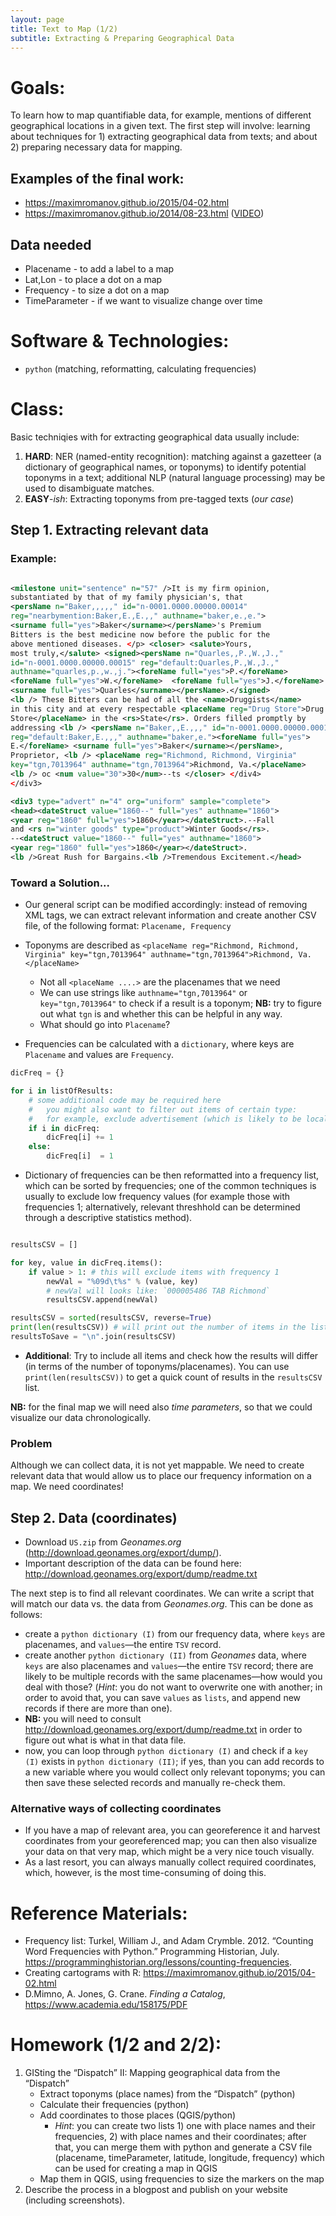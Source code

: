 ```yaml
---
layout: page
title: Text to Map (1/2)
subtitle: Extracting & Preparing Geographical Data
---
```


# Goals:

To learn how to map quantifiable data, for example, mentions of different geographical locations in a given text. The first step will involve: learning about techniques for 1) extracting geographical data from texts; and about 2) preparing necessary data for mapping.

## Examples of the final work:

* <https://maximromanov.github.io/2015/04-02.html>
* <https://maximromanov.github.io/2014/08-23.html> ([VIDEO](https://vimeo.com/121887453))

## Data needed

* Placename - to add a label to a map
* Lat,Lon - to place a dot on a map
* Frequency - to size a dot on a map
* TimeParameter - if we want to visualize change over time

# Software & Technologies:

* `python` (matching, reformatting, calculating frequencies)

# Class:

Basic techniqies with for extracting geographical data usually include:

1. **HARD**: NER (named-entity recognition): matching against a gazetteer (a dictionary of geographical names, or toponyms) to identify potential toponyms in a text; additional NLP (natural language processing) may be used to disambiguate matches. 
2. **EASY**-*ish*: Extracting toponyms from pre-tagged texts (*our case*)

## Step 1. Extracting relevant data

### Example:

``` xml

<milestone unit="sentence" n="57" />It is my firm opinion,
substantiated by that of my family physician's, that
<persName n="Baker,,,,," id="n-0001.0000.00000.00014"
reg="nearbymention:Baker,E.,E.,," authname="baker,e.,e.">
<surname full="yes">Baker</surname></persName>'s Premium
Bitters is the best medicine now before the public for the
above mentioned diseases. </p> <closer> <salute>Yours,
most truly,</salute> <signed><persName n="Quarles,,P.,W.,J.,"
id="n-0001.0000.00000.00015" reg="default:Quarles,P.,W.,J.,"
authname="quarles,p.,w.,j."><foreName full="yes">P.</foreName>
<foreName full="yes">W.</foreName>  <foreName full="yes">J.</foreName>
<surname full="yes">Quarles</surname></persName>.</signed>
<lb /> These Bitters can be had of all the <name>Druggists</name>
in this city and at every respectable <placeName reg="Drug Store">Drug
Store</placeName> in the <rs>State</rs>. Orders filled promptly by
addressing <lb /> <persName n="Baker,,E.,,," id="n-0001.0000.00000.00016"
reg="default:Baker,E.,,," authname="baker,e."><foreName full="yes">
E.</foreName> <surname full="yes">Baker</surname></persName>,
Proprietor, <lb /> <placeName reg="Richmond, Richmond, Virginia"
key="tgn,7013964" authname="tgn,7013964">Richmond, Va.</placeName>
<lb /> oc <num value="30">30</num>--ts </closer> </div4>
</div3> 

<div3 type="advert" n="4" org="uniform" sample="complete">
<head><dateStruct value="1860--" full="yes" authname="1860">
<year reg="1860" full="yes">1860</year></dateStruct>.--Fall
and <rs n="winter goods" type="product">Winter Goods</rs>.
--<dateStruct value="1860--" full="yes" authname="1860">
<year reg="1860" full="yes">1860</year></dateStruct>.
<lb />Great Rush for Bargains.<lb />Tremendous Excitement.</head> 

```

### Toward a Solution...

* Our general script can be modified accordingly: instead of removing XML tags, we can extract relevant information and create another CSV file, of the following format: `Placename, Frequency`
* Toponyms are described as `<placeName reg="Richmond, Richmond, Virginia" key="tgn,7013964" authname="tgn,7013964">Richmond, Va.</placeName>`
    - Not all `<placeName ....>` are the placenames that we need
    - We can use strings like `authname="tgn,7013964"` or `key="tgn,7013964"` to check if a result is a toponym; **NB:** try to figure out what `tgn` is and whether this can be helpful in any way.
    - What should go into `Placename`?

* Frequencies can be calculated with a `dictionary`, where keys are `Placename` and values are `Frequency`.

``` python
dicFreq = {}

for i in listOfResults:
    # some additional code may be required here
    #   you might also want to filter out items of certain type:
    #   for example, exclude advertisement (which is likely to be local only)
    if i in dicFreq:
        dicFreq[i] += 1
    else:
        dicFreq[i]  = 1

```

* Dictionary of frequencies can be then reformatted into a frequency list, which can be sorted by frequencies; one of the common techniques is usually to exclude low frequency values (for example those with frequencies 1; alternatively, relevant threshhold can be determined through a descriptive statistics method). 

``` python

resultsCSV = []

for key, value in dicFreq.items():
    if value > 1: # this will exclude items with frequency 1
        newVal = "%09d\t%s" % (value, key)
        # newVal will looks like: `000005486 TAB Richmond`
        resultsCSV.append(newVal)

resultsCSV = sorted(resultsCSV, reverse=True)
print(len(resultsCSV)) # will print out the number of items in the list
resultsToSave = "\n".join(resultsCSV)

```

* **Additional**: Try to include all items and check how the results will differ (in terms of the number of toponyms/placenames). You can use `print(len(resultsCSV))` to get a quick count of results in the `resultsCSV` list.

**NB:** for the final map we will need also *time parameters*, so that we could visualize our data chronologically.

### Problem

Although we can collect data, it is not yet mappable. We need to create relevant data that would allow us to place our frequency information on a map. We need coordinates!

## Step 2. Data (coordinates)

* Download `US.zip` from *Geonames.org* (<http://download.geonames.org/export/dump/>).
* Important description of the data can be found here: <http://download.geonames.org/export/dump/readme.txt>

The next step is to find all relevant coordinates. We can write a script that will match our data vs. the data from *Geonames.org*. This can be done as follows: 

* create a `python dictionary (I)` from our frequency data, where `keys` are placenames, and `values`—the entire `TSV` record.
* create another `python dictionary (II)` from *Geonames* data, where `keys` are also placenames and `values`—the entire `TSV` record; there are likely to be multiple records with the same placenames—how would you deal with those? (*Hint*: you do not want to overwrite one with another; in order to avoid that, you can save `values` as `lists`, and append new records if there are more than one).
* **NB:** you will need to consult <http://download.geonames.org/export/dump/readme.txt> in order to figure out what is what in that data file.
* now, you can loop through `python dictionary (I)` and check if a `key (I)` exists in `python dictionary (II)`; if yes, than you can add records to a new variable where you would collect only relevant toponyms; you can then save these selected records and manually re-check them.

### Alternative ways of collecting coordinates

* If you have a map of relevant area, you can georeference it and harvest coordinates from your georeferenced map; you can then also visualize your data on that very map, which might be a very nice touch visually.
* As a last resort, you can always manually collect required coordinates, which, however, is the most time-consuming of doing this. 

# Reference Materials:

* Frequency list: Turkel, William J., and Adam Crymble. 2012. “Counting Word Frequencies with Python.” Programming Historian, July. <https://programminghistorian.org/lessons/counting-frequencies>.
* Creating cartograms with R: <https://maximromanov.github.io/2015/04-02.html>
* D.Mimno, A. Jones, G. Crane. *Finding a Catalog*, <https://www.academia.edu/158175/PDF>

# Homework (1/2 and 2/2):

1. GISting the “Dispatch” II: Mapping geographical data from the “Dispatch”
    * Extract toponyms (place names) from the “Dispatch” (python)
    * Calculate their frequencies (python)
    * Add coordinates to those places (QGIS/python)
        * *Hint*: you can create two lists 1) one with place names and their frequencies, 2) with place names and their coordinates; after that, you can merge them with python and generate a CSV file (placename, timeParameter, latitude, longitude, frequency) which can be used for creating a map in QGIS 
    * Map them in QGIS, using frequencies to size the markers on the map
2. Describe the process in a blogpost and publish on your website (including screenshots). 


